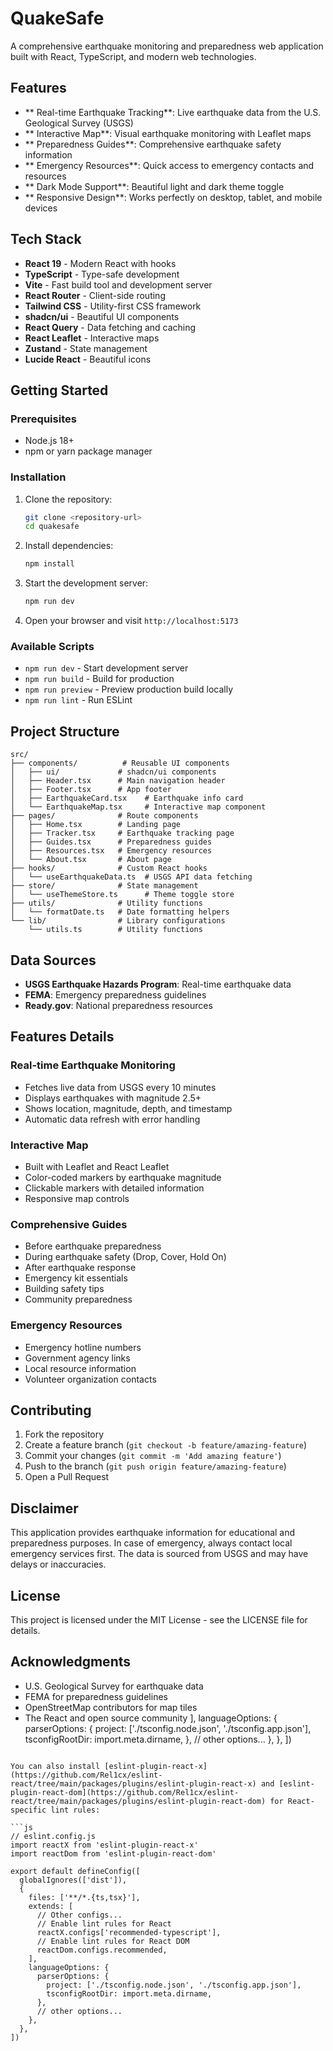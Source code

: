 # QuakeSafe 

A comprehensive earthquake monitoring and preparedness web application built with React, TypeScript, and modern web technologies.

## Features

- ** Real-time Earthquake Tracking**: Live earthquake data from the U.S. Geological Survey (USGS)
- ** Interactive Map**: Visual earthquake monitoring with Leaflet maps
- ** Preparedness Guides**: Comprehensive earthquake safety information
- ** Emergency Resources**: Quick access to emergency contacts and resources
- ** Dark Mode Support**: Beautiful light and dark theme toggle
- ** Responsive Design**: Works perfectly on desktop, tablet, and mobile devices

## Tech Stack

- **React 19** - Modern React with hooks
- **TypeScript** - Type-safe development
- **Vite** - Fast build tool and development server
- **React Router** - Client-side routing
- **Tailwind CSS** - Utility-first CSS framework
- **shadcn/ui** - Beautiful UI components
- **React Query** - Data fetching and caching
- **React Leaflet** - Interactive maps
- **Zustand** - State management
- **Lucide React** - Beautiful icons

## Getting Started

### Prerequisites

- Node.js 18+ 
- npm or yarn package manager

### Installation

1. Clone the repository:
   ```bash
   git clone <repository-url>
   cd quakesafe
   ```

2. Install dependencies:
   ```bash
   npm install
   ```

3. Start the development server:
   ```bash
   npm run dev
   ```

4. Open your browser and visit `http://localhost:5173`

### Available Scripts

- `npm run dev` - Start development server
- `npm run build` - Build for production
- `npm run preview` - Preview production build locally
- `npm run lint` - Run ESLint

## Project Structure

```
src/
├── components/          # Reusable UI components
│   ├── ui/             # shadcn/ui components
│   ├── Header.tsx      # Main navigation header
│   ├── Footer.tsx      # App footer
│   ├── EarthquakeCard.tsx    # Earthquake info card
│   └── EarthquakeMap.tsx     # Interactive map component
├── pages/              # Route components
│   ├── Home.tsx        # Landing page
│   ├── Tracker.tsx     # Earthquake tracking page
│   ├── Guides.tsx      # Preparedness guides
│   ├── Resources.tsx   # Emergency resources
│   └── About.tsx       # About page
├── hooks/              # Custom React hooks
│   └── useEarthquakeData.ts  # USGS API data fetching
├── store/              # State management
│   └── useThemeStore.ts      # Theme toggle store
├── utils/              # Utility functions
│   └── formatDate.ts   # Date formatting helpers
└── lib/                # Library configurations
    └── utils.ts        # Utility functions
```

## Data Sources

- **USGS Earthquake Hazards Program**: Real-time earthquake data
- **FEMA**: Emergency preparedness guidelines
- **Ready.gov**: National preparedness resources

## Features Details

### Real-time Earthquake Monitoring
- Fetches live data from USGS every 10 minutes
- Displays earthquakes with magnitude 2.5+
- Shows location, magnitude, depth, and timestamp
- Automatic data refresh with error handling

### Interactive Map
- Built with Leaflet and React Leaflet
- Color-coded markers by earthquake magnitude
- Clickable markers with detailed information
- Responsive map controls

### Comprehensive Guides
- Before earthquake preparedness
- During earthquake safety (Drop, Cover, Hold On)
- After earthquake response
- Emergency kit essentials
- Building safety tips
- Community preparedness

### Emergency Resources
- Emergency hotline numbers
- Government agency links
- Local resource information
- Volunteer organization contacts

## Contributing

1. Fork the repository
2. Create a feature branch (`git checkout -b feature/amazing-feature`)
3. Commit your changes (`git commit -m 'Add amazing feature'`)
4. Push to the branch (`git push origin feature/amazing-feature`)
5. Open a Pull Request

## Disclaimer

This application provides earthquake information for educational and preparedness purposes. In case of emergency, always contact local emergency services first. The data is sourced from USGS and may have delays or inaccuracies.

## License

This project is licensed under the MIT License - see the LICENSE file for details.

## Acknowledgments

- U.S. Geological Survey for earthquake data
- FEMA for preparedness guidelines
- OpenStreetMap contributors for map tiles
- The React and open source community
    ],
    languageOptions: {
      parserOptions: {
        project: ['./tsconfig.node.json', './tsconfig.app.json'],
        tsconfigRootDir: import.meta.dirname,
      },
      // other options...
    },
  },
])
```

You can also install [eslint-plugin-react-x](https://github.com/Rel1cx/eslint-react/tree/main/packages/plugins/eslint-plugin-react-x) and [eslint-plugin-react-dom](https://github.com/Rel1cx/eslint-react/tree/main/packages/plugins/eslint-plugin-react-dom) for React-specific lint rules:

```js
// eslint.config.js
import reactX from 'eslint-plugin-react-x'
import reactDom from 'eslint-plugin-react-dom'

export default defineConfig([
  globalIgnores(['dist']),
  {
    files: ['**/*.{ts,tsx}'],
    extends: [
      // Other configs...
      // Enable lint rules for React
      reactX.configs['recommended-typescript'],
      // Enable lint rules for React DOM
      reactDom.configs.recommended,
    ],
    languageOptions: {
      parserOptions: {
        project: ['./tsconfig.node.json', './tsconfig.app.json'],
        tsconfigRootDir: import.meta.dirname,
      },
      // other options...
    },
  },
])
```
